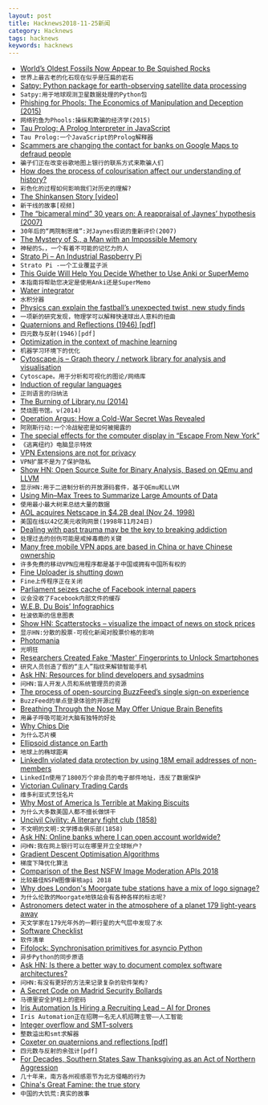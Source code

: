 ```yaml
---
layout: post
title: Hacknews2018-11-25新闻
category: Hacknews
tags: hacknews
keywords: hacknews
---
```




- [World’s Oldest Fossils Now Appear to Be Squished Rocks](https://www.quantamagazine.org/worlds-oldest-fossils-now-appear-to-be-squished-rocks-20181022/)
- `世界上最古老的化石现在似乎是压扁的岩石`
- [Satpy: Python package for earth-observing satellite data processing](https://github.com/pytroll/satpy)
- `Satpy:用于地球观测卫星数据处理的Python包`
- [Phishing for Phools: The Economics of Manipulation and Deception (2015)](https://www.economist.com/books-and-arts/2015/09/17/you-have-been-warned)
- `网络钓鱼为Phools:操纵和欺骗的经济学(2015)`
- [Tau Prolog: A Prolog Interpreter in JavaScript](http://tau-prolog.org/)
- `Tau Prolog:一个JavaScript的Prolog解释器`
- [Scammers are changing the contact for banks on Google Maps to defraud people](https://www.businessinsider.com/scammers-edit-google-maps-bank-listings-fraud-2018-11)
- `骗子们正在改变谷歌地图上银行的联系方式来欺骗人们`
- [How does the process of colourisation affect our understanding of history?](https://www.historytoday.com/paul-lay/any-colour-you)
- `彩色化的过程如何影响我们对历史的理解?`
- [The Shinkansen Story [video]](https://www.youtube.com/watch?v=T3LLgzO_PrI)
- `新干线的故事[视频]`
- [The “bicameral mind” 30 years on: A reappraisal of Jaynes’ hypothesis (2007)](https://www.functionalneurology.com/materiale_cic/224_XXII_1/2108_the%20bicamiral/)
- `30年后的“两院制思维”:对Jaynes假说的重新评价(2007)`
- [The Mystery of S., a Man with an Impossible Memory](https://www.newyorker.com/books/page-turner/the-mystery-of-s-the-man-with-an-impossible-memory)
- `神秘的S。，一个有着不可能的记忆力的人`
- [Strato Pi – An Industrial Raspberry Pi](https://www.sferalabs.cc/strato-pi/)
- `Strato Pi -一个工业覆盆子派`
- [This Guide Will Help You Decide Whether to Use Anki or SuperMemo](https://masterhowtolearn.wordpress.com/2018/11/25/this-guide-will-help-you-decide-whether-to-use-anki-or-supermemo/)
- `本指南将帮助您决定是使用Anki还是SuperMemo`
- [Water integrator](https://en.wikipedia.org/wiki/Water_integrator)
- `水积分器`
- [Physics can explain the fastball’s unexpected twist, new study finds](https://arstechnica.com/science/2018/11/physics-can-explain-the-fastballs-unexpected-twist-new-study-finds/)
- `一项新的研究发现，物理学可以解释快速球出人意料的扭曲`
- [Quaternions and Reflections (1946) [pdf]](http://www.math.utah.edu/~ptrapa/math-library/coxeter/Coxeter-Quaternions-and-reflections-AMM-1946.pdf)
- `四元数与反射(1946)[pdf]`
- [Optimization in the context of machine learning](https://blog.algorithmia.com/introduction-to-optimizers/)
- `机器学习环境下的优化`
- [Cytoscape.js – Graph theory / network library for analysis and visualisation](http://js.cytoscape.org/)
- `Cytoscape。用于分析和可视化的图论/网络库`
- [Induction of regular languages](https://en.wikipedia.org/wiki/Induction_of_regular_languages)
- `正则语言的归纳法`
- [The Burning of Library.nu (2014)](https://knowledgeutopia.wordpress.com/2014/01/22/the-burning-of-library-nu/)
- `焚烧图书馆。ν(2014)`
- [Operation Argus: How a Cold-War Secret Was Revealed](https://www.theatlantic.com/science/archive/2018/11/operation-argus-how-cold-war-secret-new-york-times/575983/)
- `阿刚斯行动:一个冷战秘密是如何被揭露的`
- [The special effects for the computer display in “Escape From New York”](https://twitter.com/Foone/status/1066284025600339968)
- `《逃离纽约》电脑显示特效`
- [VPN Extensions are not for privacy](https://blog.innerht.ml/vpn-extensions-are-not-for-privacy/)
- `VPN扩展不是为了保护隐私`
- [Show HN: Open Source Suite for Binary Analysis, Based on QEmu and LLVM](https://rev.ng/)
- `显示HN:用于二进制分析的开放源码套件，基于QEmu和LLVM`
- [Using Min–Max Trees to Summarize Large Amounts of Data](https://www.kdab.com/a-speed-up-for-charting-on-embedded/)
- `使用最小最大树来总结大量的数据`
- [AOL acquires Netscape in $4.2B deal (Nov 24, 1998)](https://money.cnn.com/1998/11/24/technology/aol/)
- `美国在线以42亿美元收购网景(1998年11月24日)`
- [Dealing with past trauma may be the key to breaking addiction](https://www.theguardian.com/lifeandstyle/2018/nov/24/joanna-moorhead-gabriel-mate-trauma-addiction-treat)
- `处理过去的创伤可能是戒掉毒瘾的关键`
- [Many free mobile VPN apps are based in China or have Chinese ownership](https://www.zdnet.com/article/many-free-mobile-vpn-apps-are-based-in-china-or-have-chinese-ownership/)
- `许多免费的移动VPN应用程序都是基于中国或拥有中国所有权的`
- [Fine Uploader is shutting down](https://github.com/FineUploader/fine-uploader/issues/2073)
- `Fine上传程序正在关闭`
- [Parliament seizes cache of Facebook internal papers](https://www.theguardian.com/technology/2018/nov/24/mps-seize-cache-facebook-internal-papers)
- `议会没收了Facebook内部文件的缓存`
- [W.E.B. Du Bois’ Infographics](https://www.smithsonianmag.com/history/first-time-together-and-color-book-displays-web-du-bois-visionary-infographics-180970826/#Di2y0svJ5HrpDBhf.99)
- `杜波依斯的信息图表`
- [Show HN: Scatterstocks – visualize the impact of news on stock prices](https://scatterstocks.com/index.html?symbols=AAPL,GOOGL,DVMT,MSFT,AMZN&amp;events=QXBwbGUgVW52ZWlscyBOZXcgaVBhZCBhbmQgTWFjQm9vayBBaXItMTAvMzAvMjAxOEAhQFN0b2NrcyBEaXZlIEFmdGVyIEFwcGxlIFN1cHBsaWVyIFNsYXNoZXMgT3V0bG9vay0xMS8xMi8yMDE4QCFAR29vZ2xlIFdvcmtlcnMgUmVqZWN0IFNpbGljb24gVmFsbGV5IEluZGl2aWR1YWxpc20gaW4gV2Fsa291dC0xMS8wNi8yMDE4QCFA)
- `显示HN:分散的股票-可视化新闻对股票价格的影响`
- [Photomania](https://www.lrb.co.uk/v40/n22/emilie-bickerton/photomania)
- `光明狂`
- [Researchers Created Fake &#39;Master&#39; Fingerprints to Unlock Smartphones](https://motherboard.vice.com/en_us/article/bjenyd/researchers-created-fake-master-fingerprints-to-unlock-smartphones)
- `研究人员创造了假的“主人”指纹来解锁智能手机`
- [Ask HN: Resources for blind developers and sysadmins](item?id=18522497)
- `问HN:盲人开发人员和系统管理员的资源`
- [The process of open-sourcing BuzzFeed’s single sign-on experience](https://increment.com/security/open-sourcing-buzzfeeds-single-sign-on-process/)
- `BuzzFeed的单点登录体验的开源过程`
- [Breathing Through the Nose May Offer Unique Brain Benefits](https://www.nytimes.com/2018/11/20/well/mind/breathing-through-the-nose-may-offer-unique-brain-benefits.html)
- `用鼻子呼吸可能对大脑有独特的好处`
- [Why Chips Die](https://semiengineering.com/why-chips-die/)
- `为什么芯片模`
- [Ellipsoid distance on Earth](https://www.johndcook.com/blog/2018/11/24/spheroid-distance/)
- `地球上的椭球距离`
- [LinkedIn violated data protection by using 18M email addresses of non-members](https://techcrunch.com/2018/11/24/linkedin-ireland-data-protection/)
- `LinkedIn使用了1800万个非会员的电子邮件地址，违反了数据保护`
- [Victorian Culinary Trading Cards](https://www.atlasobscura.com/articles/victorian-food-trade-cards)
- `维多利亚式烹饪名片`
- [Why Most of America Is Terrible at Making Biscuits](https://www.theatlantic.com/health/archive/2018/11/better-biscuits-south-thanksgiving/576526/)
- `为什么大多数美国人都不擅长做饼干`
- [Uncivil Civility: A literary fight club (1858)](https://www.laphamsquarterly.org/rivalry-feud/uncivil-civility)
- `不文明的文明:文学搏击俱乐部(1858)`
- [Ask HN: Online banks where I can open account worldwide?](item?id=18526090)
- `问HN:我在网上银行可以在哪里开立全球帐户?`
- [Gradient Descent Optimisation Algorithms](https://towardsdatascience.com/10-gradient-descent-optimisation-algorithms-86989510b5e9)
- `梯度下降优化算法`
- [Comparison of the Best NSFW Image Moderation APIs 2018](https://towardsdatascience.com/comparison-of-the-best-nsfw-image-moderation-apis-2018-84be8da65303)
- `比较最佳NSFW图像审核api 2018`
- [Why does London&#39;s Moorgate tube stations have a mix of logo signage?](https://twitter.com/MrTimDunn/status/1065880618662313984)
- `为什么伦敦的Moorgate地铁站会有各种各样的标志呢?`
- [Astronomers detect water in the atmosphere of a planet 179 light-years away](https://www.universetoday.com/140610/astronomers-detect-water-in-the-atmosphere-of-a-planet-179-light-years-away/)
- `天文学家在179光年外的一颗行星的大气层中发现了水`
- [Software Checklist](https://www.solipsys.co.uk/new/SoftwareChecklist.html?HN_rk24)
- `软件清单`
- [Fifolock: Synchronisation primitives for asyncio Python](https://github.com/michalc/fifolock)
- `异步Python的同步原语`
- [Ask HN: Is there a better way to document complex software architectures?](item?id=18508284)
- `问HN:有没有更好的方法来记录复杂的软件架构?`
- [A Secret Code on Madrid Security Bollards](https://www.atlasobscura.com/articles/secret-code-on-madrid-security-bollards)
- `马德里安全护柱上的密码`
- [Iris Automation Is Hiring a Recruiting Lead – AI for Drones](http://www.irisonboard.com/careers/)
- `Iris Automation正在招聘一名无人机招聘主管——人工智能`
- [Integer overflow and SMT-solvers](https://yurichev.com/blog/int_over/)
- `整数溢出和smt求解器`
- [Coxeter on quaternions and reflections [pdf]](http://www.math.utah.edu/~ptrapa/math-library/coxeter/Coxeter-Quaternions-and-reflections-AMM-1946.pdf#page=2)
- `四元数与反射的余弦计[pdf]`
- [For Decades, Southern States Saw Thanksgiving as an Act of Northern Aggression](https://www.atlasobscura.com/articles/thanksgiving-pumpkin-pie-culture-war)
- `几十年来，南方各州视感恩节为北方侵略的行为`
- [China&#39;s Great Famine: the true story](https://www.theguardian.com/world/2013/jan/01/china-great-famine-book-tombstone)
- `中国的大饥荒:真实的故事`

